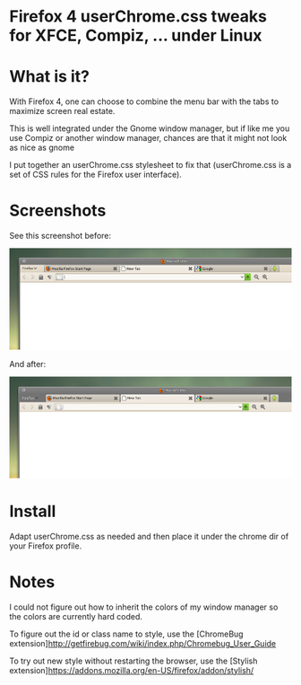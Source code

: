 # Firefox 4 userChrome.css tweaks for XFCE, Compiz, ... under Linux

# What is it?

With Firefox 4, one can choose to combine the menu bar with the tabs to maximize screen real estate.

This is well integrated under the Gnome window manager, but if like me you use Compiz or another window manager, chances are that it might not look as nice as gnome

I put together an userChrome.css stylesheet to fix that (userChrome.css is a set of CSS rules for the Firefox user interface).

# Screenshots

See this screenshot before:

![Before](https://github.com/jphpsf/fx4-linux-tabs-on-top/raw/master/before.png "Before")

And after:

![After](https://github.com/jphpsf/fx4-linux-tabs-on-top/raw/master/after.png "After")

# Install

Adapt userChrome.css as needed and then place it under the chrome dir of your Firefox profile.

# Notes

I could not figure out how to inherit the colors of my window manager so the colors are currently hard coded.

To figure out the id or class name to style, use the [ChromeBug extension]http://getfirebug.com/wiki/index.php/Chromebug_User_Guide

To try out new style without restarting the browser, use the [Stylish extension]https://addons.mozilla.org/en-US/firefox/addon/stylish/
